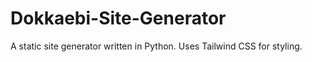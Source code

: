 # Dokkaebi-Site-Generator
A static site generator written in Python. Uses Tailwind CSS for styling.
